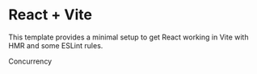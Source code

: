 # React + Vite

This template provides a minimal setup to get React working in Vite with HMR and some ESLint rules.

Concurrency

